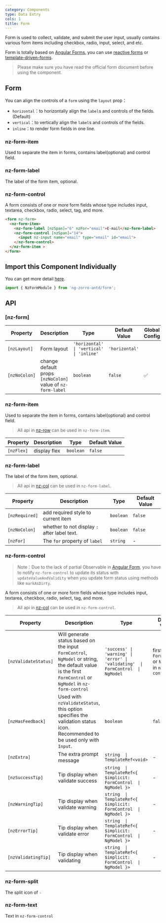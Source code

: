 ```yaml
---
category: Components
type: Data Entry
cols: 1
title: Form
---
```


Form is used to collect, validate, and submit the user input, usually contains various form items including checkbox, radio, input, select, and etc.

Form is totally based on [Angular Forms](https://angular.io/guide/forms#forms), you can use [reactive forms](https://angular.io/guide/reactive-forms#reactive-forms) or [template-driven-forms](https://angular.io/guide/forms#template-driven-forms).

> Please make sure you have read the official form document before using the component.

## Form

You can align the controls of a `form` using the `layout` prop：

- `horizontal`：to horizontally align the `label`s and controls of the fields. (Default)
- `vertical`：to vertically align the `label`s and controls of the fields.
- `inline`：to render form fields in one line.

### nz-form-item

Used to separate the item in forms, contains label(optional) and control field.

### nz-form-label

The label of the form item, optional.

### nz-form-control

A form consists of one or more form fields whose type includes input, textarea, checkbox, radio, select, tag, and more.

```html
<form nz-form>
  <nz-form-item>
    <nz-form-label [nzSpan]="6" nzFor="email">E-mail</nz-form-label>
    <nz-form-control [nzSpan]="14">
      <input nz-input name="email" type="email" id="email">
    </nz-form-control>
  </nz-form-item >
</form>
```

## Import this Component Individually

You can get more detail [here](/docs/getting-started/en#import-a-component-individually).

```ts
import { NzFormModule } from 'ng-zorro-antd/form';
```

## API

### [nz-form]

| Property | Description | Type | Default Value | Global Config |
| -------- | ----------- | ---- | ------------- | ------------- |
| `[nzLayout]`| Form layout | `'horizontal' \| 'vertical' \| 'inline'` | `'horizontal'` |
| `[nzNoColon]`| change default props `[nzNoColon]` value of `nz-form-label` | `boolean` | `false` | ✅ |


### nz-form-item

Used to separate the item in forms, contains label(optional) and control field.

> All api in [nz-row](/components/grid/zh) can be used in `nz-form-item`.

| Property | Description | Type | Default Value |
| --- | --- | --- | --- |
| `[nzFlex]`| display flex | `boolean` | `false` |

### nz-form-label

The label of the form item, optional.

> All api in [nz-col](/components/grid/zh) can be used in `nz-form-label`.

| Property | Description | Type | Default Value |
| --- | --- | --- | --- |
| `[nzRequired]`| add required style to current item | `boolean` | `false` |
| `[nzNoColon]`| whether to not display `:` after label text. | `boolean` | `false` |
| `[nzFor]`| The `for` property of `label` | `string` | - |

### nz-form-control
> Note：Due to the lack of partial Observable in [Angular Form](https://github.com/angular/angular/issues/10887), you have to notify `nz-form-control` to update its status with `updateValueAndValidity` when you update form status using methods like `markAsDirty`.

A form consists of one or more form fields whose type includes input, textarea, checkbox, radio, select, tag, and more.

> All api in [nz-col](/components/grid/zh) can be used in `nz-form-control`.

| Property | Description | Type | Default Value |
| --- | --- | --- | --- |
| `[nzValidateStatus]` | Will generate status based on the input `FormControl`, `NgModel` or string, the default value is the first `FormControl` or `NgModel` in `nz-form-control` | `'success' \| 'warning' \| 'error' \| 'validating'  \|  FormControl  \|  NgModel` | first `FormControl` or `NgModel` in `nz-form-control` |
| `[nzHasFeedback]`| Used with `nzValidateStatus`, this option specifies the validation status icon. Recommended to be used only with `Input`. | `boolean` | `false` |
| `[nzExtra]`| The extra prompt message | `string  \|  TemplateRef<void>` | - |
| `[nzSuccessTip]`| Tip display when validate success  | `string  \|  TemplateRef<{ $implicit: FormControl  \|  NgModel }>` | - |
| `[nzWarningTip]`| Tip display when validate warning | `string  \|  TemplateRef<{ $implicit: FormControl  \|  NgModel }>` | - |
| `[nzErrorTip]`| Tip display when validate error | `string  \|  TemplateRef<{ $implicit: FormControl  \|  NgModel }>` | - |
| `[nzValidatingTip]`| Tip display when validating | `string  \|  TemplateRef<{ $implicit: FormControl  \|  NgModel }>` | - |

### nz-form-split

The split icon of `-`

### nz-form-text

Text in `nz-form-control`

